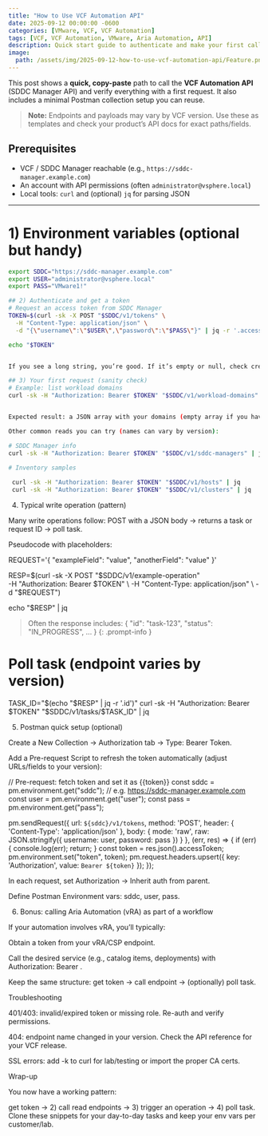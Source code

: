```yaml
---
title: "How to Use VCF Automation API"
date: 2025-09-12 00:00:00 -0600
categories: [VMware, VCF, VCF Automation]
tags: [VCF, VCF Automation, VMware, Aria Automation, API]
description: Quick start guide to authenticate and make your first calls to the VMware Cloud Foundation (VCF) Automation API, plus a Postman setup.
image:
  path: /assets/img/2025-09-12-how-to-use-vcf-automation-api/Feature.png
---
```


This post shows a **quick, copy-paste** path to call the **VCF Automation API** (SDDC Manager API) and verify everything with a first request. It also includes a minimal Postman collection setup you can reuse.

> **Note:** Endpoints and payloads may vary by VCF version. Use these as templates and check your product’s API docs for exact paths/fields.

## Prerequisites
- VCF / SDDC Manager reachable (e.g., `https://sddc-manager.example.com`)
- An account with API permissions (often `administrator@vsphere.local`)
- Local tools: `curl` and (optional) `jq` for parsing JSON

---

# 1) Environment variables (optional but handy)

```bash
export SDDC="https://sddc-manager.example.com"
export USER="administrator@vsphere.local"
export PASS="VMware1!"

## 2) Authenticate and get a token
# Request an access token from SDDC Manager
TOKEN=$(curl -sk -X POST "$SDDC/v1/tokens" \
  -H "Content-Type: application/json" \
  -d "{\"username\":\"$USER\",\"password\":\"$PASS\"}" | jq -r '.accessToken')

echo "$TOKEN"


If you see a long string, you’re good. If it’s empty or null, check creds/URL or SSL trust.

## 3) Your first request (sanity check)
# Example: list workload domains
curl -sk -H "Authorization: Bearer $TOKEN" "$SDDC/v1/workload-domains" | jq


Expected result: a JSON array with your domains (empty array if you have none yet).

Other common reads you can try (names can vary by version):

# SDDC Manager info
curl -sk -H "Authorization: Bearer $TOKEN" "$SDDC/v1/sddc-managers" | jq

# Inventory samples
 
 curl -sk -H "Authorization: Bearer $TOKEN" "$SDDC/v1/hosts" | jq
 curl -sk -H "Authorization: Bearer $TOKEN" "$SDDC/v1/clusters" | jq
 ```


4) Typical write operation (pattern)

Many write operations follow: POST with a JSON body → returns a task or request ID → poll task.

Pseudocode with placeholders:

REQUEST='{
  "exampleField": "value",
  "anotherField": "value"
}'

RESP=$(curl -sk -X POST "$SDDC/v1/example-operation" \
  -H "Authorization: Bearer $TOKEN" \
  -H "Content-Type: application/json" \
  -d "$REQUEST")

echo "$RESP" | jq
<!-- markdownlint-capture -->
<!-- markdownlint-disable -->
> Often the response includes: { "id": "task-123", "status": "IN_PROGRESS", ... }
{: .prompt-info }
<!-- markdownlint-restore -->
# Poll task (endpoint varies by version)
TASK_ID="$(echo "$RESP" | jq -r '.id')"
curl -sk -H "Authorization: Bearer $TOKEN" "$SDDC/v1/tasks/$TASK_ID" | jq

5) Postman quick setup (optional)

Create a New Collection → Authorization tab → Type: Bearer Token.

Add a Pre-request Script to refresh the token automatically (adjust URLs/fields to your version):

// Pre-request: fetch token and set it as {{token}}
const sddc = pm.environment.get("sddc");  // e.g. https://sddc-manager.example.com
const user = pm.environment.get("user");
const pass = pm.environment.get("pass");

pm.sendRequest({
  url: `${sddc}/v1/tokens`,
  method: 'POST',
  header: { 'Content-Type': 'application/json' },
  body: { mode: 'raw', raw: JSON.stringify({ username: user, password: pass }) }
}, (err, res) => {
  if (err) { console.log(err); return; }
  const token = res.json().accessToken;
  pm.environment.set("token", token);
  pm.request.headers.upsert({ key: 'Authorization', value: `Bearer ${token}` });
});


In each request, set Authorization → Inherit auth from parent.

Define Postman Environment vars: sddc, user, pass.

6) Bonus: calling Aria Automation (vRA) as part of a workflow

If your automation involves vRA, you’ll typically:

Obtain a token from your vRA/CSP endpoint.

Call the desired service (e.g., catalog items, deployments) with Authorization: Bearer <token>.

Keep the same structure: get token → call endpoint → (optionally) poll task.

Troubleshooting

401/403: invalid/expired token or missing role. Re-auth and verify permissions.

404: endpoint name changed in your version. Check the API reference for your VCF release.

SSL errors: add -k to curl for lab/testing or import the proper CA certs.

Wrap-up

You now have a working pattern:

get token → 2) call read endpoints → 3) trigger an operation → 4) poll task.
Clone these snippets for your day-to-day tasks and keep your env vars per customer/lab.